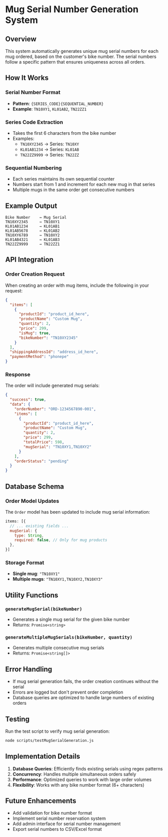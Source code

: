 # Mug Serial Number Generation System

## Overview

This system automatically generates unique mug serial numbers for each mug ordered, based on the customer's bike number. The serial numbers follow a specific pattern that ensures uniqueness across all orders.

## How It Works

### Serial Number Format
- **Pattern**: `{SERIES_CODE}{SEQUENTIAL_NUMBER}`
- **Example**: `TN10XY1`, `KL01AB2`, `TN22ZZ1`

### Series Code Extraction
- Takes the first 6 characters from the bike number
- Examples:
  - `TN10XY2345` → Series: `TN10XY`
  - `KL01AB1234` → Series: `KL01AB`
  - `TN22ZZ9999` → Series: `TN22ZZ`

### Sequential Numbering
- Each series maintains its own sequential counter
- Numbers start from 1 and increment for each new mug in that series
- Multiple mugs in the same order get consecutive numbers

## Example Output

```
Bike Number    → Mug Serial
TN10XY2345     → TN10XY1
KL01AB1234     → KL01AB1  
KL01AB5678     → KL01AB2
TN10XY6789     → TN10XY2
KL01AB4321     → KL01AB3
TN22ZZ9999     → TN22ZZ1
```

## API Integration

### Order Creation Request

When creating an order with mug items, include the following in your request:

```json
{
  "items": [
    {
      "productId": "product_id_here",
      "productName": "Custom Mug",
      "quantity": 2,
      "price": 299,
      "isMug": true,
      "bikeNumber": "TN10XY2345"
    }
  ],
  "shippingAddressId": "address_id_here",
  "paymentMethod": "phonepe"
}
```

### Response

The order will include generated mug serials:

```json
{
  "success": true,
  "data": {
    "orderNumber": "ORD-1234567890-001",
    "items": [
      {
        "productId": "product_id_here",
        "productName": "Custom Mug",
        "quantity": 2,
        "price": 299,
        "totalPrice": 598,
        "mugSerial": "TN10XY1,TN10XY2"
      }
    ],
    "orderStatus": "pending"
  }
}
```

## Database Schema

### Order Model Updates

The `Order` model has been updated to include mug serial information:

```javascript
items: [{
  // ... existing fields ...
  mugSerial: {
    type: String,
    required: false, // Only for mug products
  },
}]
```

### Storage Format

- **Single mug**: `"TN10XY1"`
- **Multiple mugs**: `"TN10XY1,TN10XY2,TN10XY3"`

## Utility Functions

### `generateMugSerial(bikeNumber)`
- Generates a single mug serial for the given bike number
- Returns: `Promise<string>`

### `generateMultipleMugSerials(bikeNumber, quantity)`
- Generates multiple consecutive mug serials
- Returns: `Promise<string[]>`

## Error Handling

- If mug serial generation fails, the order creation continues without the serial
- Errors are logged but don't prevent order completion
- Database queries are optimized to handle large numbers of existing orders

## Testing

Run the test script to verify mug serial generation:

```bash
node scripts/testMugSerialGeneration.js
```

## Implementation Details

1. **Database Queries**: Efficiently finds existing serials using regex patterns
2. **Concurrency**: Handles multiple simultaneous orders safely
3. **Performance**: Optimized queries to work with large order volumes
4. **Flexibility**: Works with any bike number format (6+ characters)

## Future Enhancements

- Add validation for bike number format
- Implement serial number reservation system
- Add admin interface for serial number management
- Export serial numbers to CSV/Excel format
